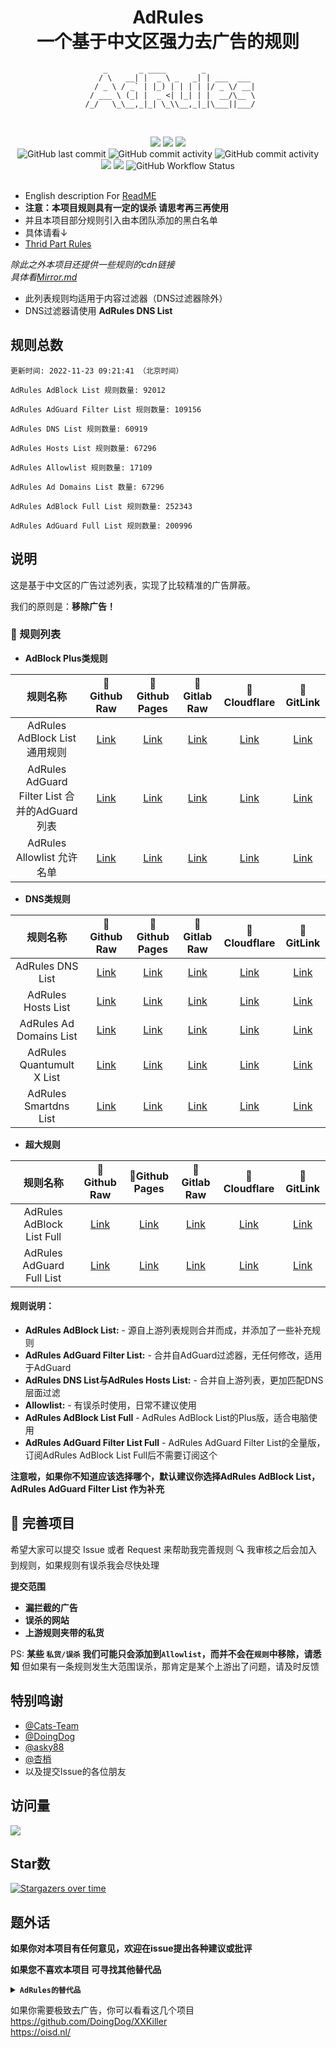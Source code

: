 <div align="center">
<h1 align="center">AdRules<br>一个基于中文区强力去广告的规则</h1>

```
     _       _ ____        _           
    / \   __| |  _ \ _   _| | ___  ___ 
   / _ \ / _` | |_) | | | | |/ _ \/ __|
  / ___ \ (_| |  _ <| |_| | |  __/\__ \
 /_/   \_\__,_|_| \_\\__,_|_|\___||___/
 
```                                       
<br>
<img src="https://img.shields.io/github/stars/Cats-Team/AdRules?style=flat-square&color=yellow">
<img src="https://img.shields.io/github/forks/Cats-Team/AdRules?color=orange&style=flat-square">
<img src="https://img.shields.io/github/issues/Cats-Team/AdRules?color=green&style=flat-square">
<br>
<img alt="GitHub last commit" src="https://img.shields.io/github/last-commit/cats-team/adrules?style=flat-square">
<img alt="GitHub commit activity" src="https://img.shields.io/github/commit-activity/w/cats-team/adrules?style=flat-square">  
<img alt="GitHub commit activity" src="https://data.jsdelivr.com/v1/package/gh/cats-team/adrules/badge?style=flat-square">  
<br>
<img src="https://img.shields.io/github/license/Cats-Team/AdRules?color=bule&style=flat-square">
<img src="https://img.shields.io/github/languages/code-size/Cats-Team/AdRules?color=blueviolet&style=flat-square">
<img alt="GitHub Workflow Status" src="https://img.shields.io/github/workflow/status/cats-team/adrules/Update Rules?style=flat-square">
<br>
<br>
  

</div>                           
                                                                        
<!--br-->


- English description For [ReadME](/README_EN.md)
- **注意：本项目规则具有一定的误杀 请思考再三再使用**
- 并且本项目部分规则引入由本团队添加的黑白名单 
- 具体请看↓
- [Thrid Part Rules](/mod/rules)

*除此之外本项目还提供一些规则的cdn链接*  
*具体看[Mirror.md](/mirror.md)*

* 此列表规则均适用于内容过滤器（DNS过滤器除外）
* DNS过滤器请使用 **AdRules DNS List**
## 规则总数
```
更新时间: 2022-11-23 09:21:41 （北京时间） 

AdRules AdBlock List 规则数量: 92012 

AdRules AdGuard Filter List 规则数量: 109156 

AdRules DNS List 规则数量: 60919 

AdRules Hosts List 规则数量: 67296 

AdRules Allowlist 规则数量: 17109 

AdRules Ad Domains List 数量: 67296 

AdRules AdBlock Full List 规则数量: 252343 

AdRules AdGuard Full List 规则数量: 200996 
``` 
## 说明

这是基于中文区的广告过滤列表，实现了比较精准的广告屏蔽。

我们的原则是：**移除广告！**

### 📃 规则列表

- **AdBlock Plus类规则**

|   规则名称   | 🚀Github Raw |🚀Github Pages|🚀Gitlab Raw|🚀Cloudflare|🚀GitLink|
| :----:  | :----:  | :----:  | :----:  | :----:  | :----:  | 
| AdRules AdBlock List 通用规则| [Link](https://raw.githubusercontent.com/Cats-Team/AdRules/main/adblock.txt)|[Link](https://cats-team.github.io/AdRules/adblock.txt)|[Link](https://gitlab.com/cats-team/adrules/-/raw/main/adblock.txt)|[Link](https://adrules.top/adblock.txt)|[Link](https://code.gitlink.org.cn/hacamer/AdRules/raw/branch/main/adblock.txt)|
| AdRules AdGuard Filter List 合并的AdGuard列表| [Link](https://raw.githubusercontent.com/Cats-Team/AdRules/main/adguard.txt)|[Link](https://cats-team.github.io/AdRules/adguard.txt)|[Link](https://gitlab.com/cats-team/adrules/-/raw/main/adguard.txt)|[Link](https://adrules.top/adguard.txt)|[Link](https://code.gitlink.org.cn/hacamer/AdRules/raw/branch/main/adguard.txt)|
| AdRules Allowlist 允许名单| [Link](https://raw.githubusercontent.com/Cats-Team/AdRules/main/allow.txt)| [Link](https://cats-team.github.io/AdRules/allow.txt)|[Link](https://gitlab.com/cats-team/adrules/-/raw/main/allow.txt)|[Link](https://adrules.top/allow.txt)|[Link](https://code.gitlink.org.cn/hacamer/AdRules/raw/branch/main/allow.txt)|

- **DNS类规则**

|   规则名称   | 🚀Github Raw |🚀Github Pages|🚀Gitlab Raw|🚀Cloudflare|🚀GitLink|
| :----:  | :----:  | :----:  | :----:  | :----:  | :----:  | 
| AdRules DNS List | [Link](https://raw.githubusercontent.com/Cats-Team/AdRules/main/dns.txt)| [Link](https://cats-team.github.io/AdRules/dns.txt)|[Link](https://gitlab.com/cats-team/adrules/-/raw/main/dns.txt)|[Link](https://adrules.top/dns.txt)|[Link](https://code.gitlink.org.cn/hacamer/AdRules/raw/branch/main/dns.txt)|
| AdRules Hosts List | [Link](https://raw.githubusercontent.com/Cats-Team/AdRules/main/hosts.txt)| [Link](https://cats-team.github.io/AdRules/hosts.txt)|[Link](https://gitlab.com/cats-team/adrules/-/raw/main/hosts.txt)|[Link](https://adrules.top/hosts.txt)|[Link](https://code.gitlink.org.cn/hacamer/AdRules/raw/branch/main/hosts.txt)|
| AdRules Ad Domains List| [Link](https://raw.githubusercontent.com/Cats-Team/AdRules/main/ad-domains.txt)| [Link](https://cats-team.github.io/AdRules/ad-domains.txt)|[Link](https://gitlab.com/cats-team/adrules/-/raw/main/ad-domains.txt)|[Link](https://adrules.top/ad-domains.txt)|[Link](https://code.gitlink.org.cn/hacamer/AdRules/raw/branch/main/ad-domains.txt)|
| AdRules Quantumult X List | [Link](https://raw.githubusercontent.com/Cats-Team/AdRules/main/qx.conf)| [Link](https://cats-team.github.io/AdRules/qx.conf)|[Link](https://gitlab.com/cats-team/adrules/-/raw/main/qx.conf)|[Link](https://adrules.top/qx.conf)|[Link](https://code.gitlink.org.cn/hacamer/AdRules/raw/branch/main/qx.conf)|
| AdRules Smartdns List | [Link](https://raw.githubusercontent.com/Cats-Team/AdRules/main/smart-dns.conf)| [Link](https://cats-team.github.io/AdRules/smart-dns.conf)|[Link](https://gitlab.com/cats-team/adrules/-/raw/main/smart-dns.conf)|[Link](https://adrules.top/smart-dns.conf)|[Link](https://code.gitlink.org.cn/hacamer/AdRules/raw/branch/main/smart-dns.conf)|
- **超大规则**  

|   规则名称   | 🚀Github Raw |🚀Github Pages|🚀Gitlab Raw|🚀Cloudflare|🚀GitLink|
| :----:  | :----:  | :----:  | :----:  | :----:  | :----:  | 
| AdRules AdBlock List Full | [Link](https://raw.githubusercontent.com/Cats-Team/AdRules/main/adblock_plus.txt)| [Link](https://cats-team.github.io/AdRules/adblock_plus.txt)|[Link](https://gitlab.com/cats-team/adrules/-/raw/main/adblock_plus.txt)|[Link](https://adrules.top/adblock_plus.txt)|[Link](https://code.gitlink.org.cn/hacamer/AdRules/raw/branch/main/adblock_plus.txt)|
| AdRules AdGuard Full List | [Link](https://raw.githubusercontent.com/Cats-Team/AdRules/main/adguard-full.txt)|[Link](https://cats-team.github.io/AdRules/adguard-full.txt)|[Link](https://gitlab.com/cats-team/adrules/-/raw/main/adguard-full.txt)|[Link](https://adrules.top/adguard-full.txt)|[Link](https://code.gitlink.org.cn/hacamer/AdRules/raw/branch/main/adguard-full.txt)|

#### 规则说明：
- **AdRules AdBlock List:** -
源自上游列表规则合并而成，并添加了一些补充规则  
- **AdRules AdGuard Filter List:** -
合并自AdGuard过滤器，无任何修改，适用于AdGuard  
- **AdRules DNS List与AdRules Hosts List:** -
合并自上游列表，更加匹配DNS层面过滤
- **Allowlist:** -
有误杀时使用，日常不建议使用
- **AdRules AdBlock List Full** -
AdRules AdBlock List的Plus版，适合电脑使用
- **AdRules AdGuard Filter List Full** -
AdRules AdGuard Filter List的全量版，订阅AdRules AdBlock List Full后不需要订阅这个

**注意啦，如果你不知道应该选择哪个，默认建议你选择AdRules AdBlock List，AdRules AdGuard Filter List 作为补充**
## 🚛 完善项目

希望大家可以提交 Issue 或者 Request 来帮助我完善规则 🔍 我审核之后会加入到规则，如果规则有误杀我会尽快处理

**提交范围**

- **漏拦截的广告**
- **误杀的网站**
- **上游规则夹带的私货**

PS: **某些 `私货/误杀` 我们可能只会添加到`Allowlist`，而并不会在`规则`中移除，请悉知** 但如果有一条规则发生大范围误杀，那肯定是某个上游出了问题，请及时反馈


## 特别鸣谢
* [@Cats-Team](https://github.com/Cats-Team)
* [@DoingDog](https://github.com/DoingDog) 
* [@asky88](https://github.com/asky88)
* [@杏梢](https://github.com/hacamer)
* 以及提交Issue的各位朋友

## 访问量
![](http://profile-counter.glitch.me/cats-team/count.svg)


## Star数

[![Stargazers over time](https://starchart.cc/Cats-Team/AdRules.svg)](https://starchart.cc/Cats-Team/AdRules)

## 题外话
**如果你对本项目有任何意见，欢迎在issue提出各种建议或批评**

**如果您不喜欢本项目
可寻找其他替代品**

<details><summary><strong><code>AdRules的替代品</code></strong></summary></code>

**EasyChina+EasyList** :  https://easylist-downloads.adblockplus.org/easylistchina easylist.txt  
**AdGuard Chinese filter** :  https://filters.adtidy.org/windows/filters/224.txt    
**AdGuard DNS Filter** :  https://raw.githubusercontent.com/AdguardTeam/AdGuardSDNSFilter/gh-pages/Filters/filter.txt  
**OISD Blocklist Full** ： https://abp.oisd.nl/  
</details>

如果你需要极致去广告，你可以看看这几个项目  
https://github.com/DoingDog/XXKiller  
https://oisd.nl/  
